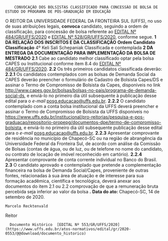         CONVOCAÇÃO DOS BOLSISTAS CLASSIFICADO PARA CONCESSÃO DE BOLSA DE ESTUDO DO PROGRAMA DE PÓS-GRADUAÇÃO EM EDUCAÇÃO  

 O REITOR DA UNIVERSIDADE FEDERAL DA FRONTEIRA SUL (UFFS), no uso de suas atribuições legais, **convoca** candidato, seguindo a ordem de classificação, para concessão de bolsa referente ao [EDITAL Nº 484/GR/UFFS/2020](https://www.uffs.edu.br/atos-normativos/edital/gr/2020-0484) e [EDITAL Nº 528/GR/UFFS/2020](https://www.uffs.edu.br/atos-normativos/edital/gr/2020-0528), conforme segue.  **1 DA RELAÇÃO DOS INSCRITOS E DA CLASSIFICAÇÃO**     **Ordem**   **Candidato**   **Classificação**     4º   Keli Salí Schepaniak   Classificada e contemplada      **2 DA ENTREGA DA DOCUMENTAÇÃO PARA IMPLEMENTAÇÃO DA BOLSA DE MESTRADO** **2.1**  Cabe ao candidato melhor classificado optar pela bolsa CAPES ou Institucional conforme item 8.4 do [EDITAL Nº 484/GR/UFFS/2020](https://www.uffs.edu.br/atos-normativos/edital/gr/2020-0484). **2.2**  Os três primeiros candidatos classificada deverão: **2.2.1**  Os candidatos contemplados com as bolsas de Demanda Social da CAPES deverão preencher o formulário de Cadastro de Bolsista Capes/DS e assinar o Termo de Compromisso de Bolsista da Capes, disponíveis no link <http://www.capes.gov.br/bolsas/bolsas-no-pais/programa-de-demanda-social-ds>, e enviá-lo no primeiro dia útil subsequente à publicação desse edital para o *e-mail*  posg.educacao@uffs.edu.br. **2.2.2**  O candidato contemplado com a conta bolsa institucional da UFFS deverá preencher e assinar o Termo de Compromisso de Bolsista da UFFS disponíveis no <https://www.uffs.edu.br/institucional/pro-reitorias/pesquisa-e-pos-graduacao/repositorio-propepg/documentos-dpe/termo-de-compromisso-bolsista>, e enviá-lo no primeiro dia útil subsequente publicação desse edital para o *e-mail*  posg.educacao@uffs.edu.br. **2.2.3**  Apresentar comprovante de residência no município de Chapecó-SC ou na região de abrangência da Universidade Federal da Fronteira Sul, de acordo com análise da Comissão de Bolsas (contas de água, ou de luz, ou de telefone no nome do candidato, ou contrato de locação de imóvel reconhecido em cartório). **2.2.4**  Apresentar comprovante de conta corrente individual no Banco do Brasil. **2.3**  O candidato aprovado e contemplado que pretende a complementação financeira na bolsa de Demanda Social/Capes, proveniente de outras fontes, relacionadas à sua área de atuação e de interesse para sua formação acadêmica, científica e tecnológica, deverá anexar aos documentos do item 2.1 ou 2.2 comprovação de que a remuneração bruta percebida seja inferior ao valor da bolsa **.**      **Data do ato:** Chapecó-SC, 14 de setembro de 2020.   
 

    Marcelo Recktenvald   
 Reitor 

      Documento Histórico  [EDITAL Nº 553/GR/UFFS/2020](https://www.uffs.edu.br/atos-normativos/edital/gr/2020-0553/@@download/documento_historico)     
      